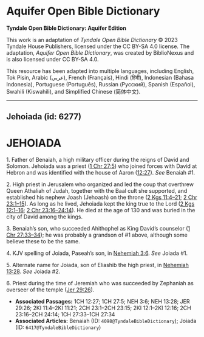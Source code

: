 # Aquifer Open Bible Dictionary

**Tyndale Open Bible Dictionary: Aquifer Edition**

This work is an adaptation of *Tyndale Open Bible Dictionary* © 2023 Tyndale House Publishers, licensed under the CC BY\-SA 4\.0 license. The adaptation, *Aquifer Open Bible Dictionary*, was created by BiblioNexus and is also licensed under CC BY\-SA 4\.0\.

This resource has been adapted into multiple languages, including English, Tok Pisin, Arabic (عربي), French (Français), Hindi (हिंदी), Indonesian (Bahasa Indonesia), Portuguese (Português), Russian (Русский), Spanish (Español), Swahili (Kiswahili), and Simplified Chinese (简体中文).



--------------------------------

## Jehoiada (id: 6277)

JEHOIADA
========

1\. Father of Benaiah, a high military officer during the reigns of David and Solomon. Jehoiada was a priest ([1 Chr 27:5](https://ref.ly/1Chr27:5)) who joined forces with David at Hebron and was identified with the house of Aaron ([12:27](https://ref.ly/1Chr12:27)). *See* Benaiah \#1.

2\. High priest in Jerusalem who organized and led the coup that overthrew Queen Athaliah of Judah, together with the Baal cult she supported, and established his nephew Joash (Jehoash) on the throne ([2 Kgs 11:4–21](https://ref.ly/2Kgs11:4-2Kgs11:21); [2 Chr 23:1–15](https://ref.ly/2Chr23:1-2Chr23:15)). As long as he lived, Jehoiada kept the king true to the Lord ([2 Kgs 12:1–16](https://ref.ly/2Kgs12:1-2Kgs12:16); [2 Chr 23:16–24:14](https://ref.ly/2Chr23:16-2Chr24:14)). He died at the age of 130 and was buried in the city of David among the kings.

3\. Benaiah’s son, who succeeded Ahithophel as King David’s counselor ([1 Chr 27:33–34](https://ref.ly/1Chr27:33-1Chr27:34)); he was probably a grandson of \#1 above, although some believe these to be the same.

4\. KJV spelling of Joiada, Paseah’s son, in [Nehemiah 3:6](https://ref.ly/Neh3:6). *See* Joiada \#1.

5\. Alternate name for Joiada, son of Eliashib the high priest, in [Nehemiah 13:28](https://ref.ly/Neh13:28). *See* Joiada \#2.

6\. Priest during the time of Jeremiah who was succeeded by Zephaniah as overseer of the temple ([Jer 29:26](https://ref.ly/Jer29:26)).

* **Associated Passages:** 1CH 12:27; 1CH 27:5; NEH 3:6; NEH 13:28; JER 29:26; 2KI 11:4–2KI 11:21; 2CH 23:1–2CH 23:15; 2KI 12:1–2KI 12:16; 2CH 23:16–2CH 24:14; 1CH 27:33–1CH 27:34
* **Associated Articles:** Benaiah (ID: `4098@TyndaleBibleDictionary`); Joiada (ID: `6417@TyndaleBibleDictionary`)

